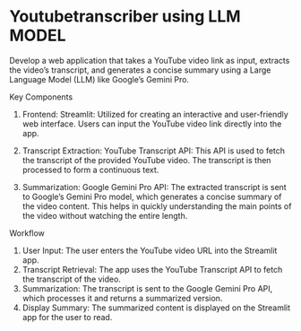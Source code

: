 # Youtubetranscriber using LLM MODEL
Develop a web application that takes a YouTube video link as input, extracts the video’s transcript, and generates a concise summary using a Large Language Model (LLM) like Google’s Gemini Pro.

Key Components
1. Frontend:
Streamlit: Utilized for creating an interactive and user-friendly web interface. Users can input the YouTube video link directly into the app.

2. Transcript Extraction:
YouTube Transcript API: This API is used to fetch the transcript of the provided YouTube video. The transcript is then processed to form a continuous text.

3. Summarization:
Google Gemini Pro API: The extracted transcript is sent to Google’s Gemini Pro model, which generates a concise summary of the video content. This helps in quickly understanding the main points of the video without watching the entire length.


Workflow
1. User Input: The user enters the YouTube video URL into the Streamlit app.
2. Transcript Retrieval: The app uses the YouTube Transcript API to fetch the transcript of the video.
3. Summarization: The transcript is sent to the Google Gemini Pro API, which processes it and returns a summarized version.
4. Display Summary: The summarized content is displayed on the Streamlit app for the user to read.
